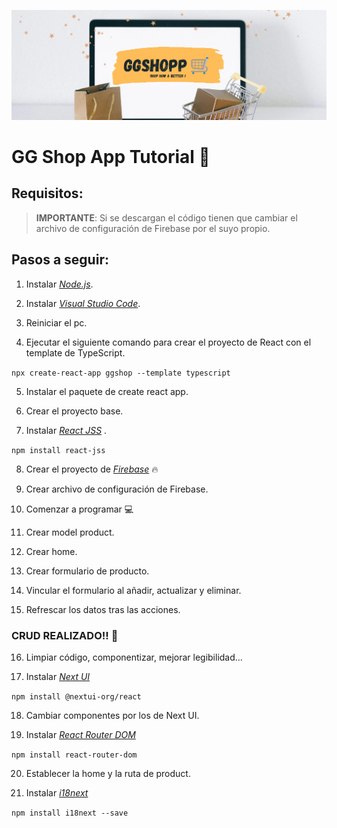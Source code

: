 ![Image text](https://github.com/PabloConcepcion/ggshop/blob/master/src/assets/img/ggshop-banner.png)

# GG Shop App Tutorial 🛒

## Requisitos:

> **IMPORTANTE**: Si se descargan el código tienen 
> que cambiar el archivo de
> configuración de Firebase por el suyo propio.

## Pasos a seguir:

1. Instalar *[Node.js](https://nodejs.org/es/download/)*.

2. Instalar *[Visual Studio Code](https://code.visualstudio.com/download)*.

3. Reiniciar el pc.

4. Ejecutar el siguiente comando para crear el proyecto de React con el template de TypeScript.

`npx create-react-app ggshop --template typescript`

5. Instalar el paquete de create react app.

6. Crear el proyecto base.

7. Instalar *[React JSS](https://www.npmjs.com/package/react-jss)* .

`npm install react-jss`

8. Crear el proyecto de *[Firebase](https://console.firebase.google.com/u/0/)* 🔥 

9. Crear archivo de configuración de Firebase.

10. Comenzar a programar 💻 

11. Crear model product.

12. Crear home.

13. Crear formulario de producto.

14. Vincular el formulario al añadir, actualizar y eliminar.

15. Refrescar los datos tras las acciones.

### CRUD REALIZADO!! 🙌

16. Limpiar código, componentizar, mejorar legibilidad...

17. Instalar *[Next UI](https://nextui.org)*

`npm install @nextui-org/react`

18. Cambiar componentes por los de Next UI.

19. Instalar *[React Router DOM](https://reactrouter.com/docs/en/v6/getting-started/installation)*

`npm install react-router-dom`

20. Establecer la home y la ruta de product. 

19. Instalar *[i18next](https://www.i18next.com/overview/getting-started)*

`npm install i18next --save`




